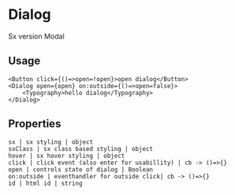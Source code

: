 # Dialog

Sx version Modal

## Usage
```markup
<Button click={()=>open=!open}>open dialog</Button>
<Dialog open={open} on:outside={()=>open=false}>
    <Typography>hello dialog</Typography>
</Dialog>
```

## Properties
```properties
sx | sx styling | object
sxClass | sx class based styling | object
hover | sx hover styling | object
click | click event (also enter for usabillity) | cb -> ()=>{}
open | controls state of dialog | Boolean
on:outside | eventhandler for outside click| cb -> ()=>{}
id | html id | string
```
